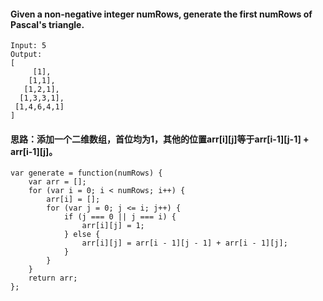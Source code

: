 #### Given a non-negative integer numRows, generate the first numRows of Pascal's triangle.

```
Input: 5
Output:
[
     [1],
    [1,1],
   [1,2,1],
  [1,3,3,1],
 [1,4,6,4,1]
]
```
#### 思路：添加一个二维数组，首位均为1，其他的位置arr[i][j]等于arr[i-1][j-1] + arr[i-1][j]。

```
var generate = function(numRows) {
    var arr = [];
    for (var i = 0; i < numRows; i++) {
    	arr[i] = [];
    	for (var j = 0; j <= i; j++) {
    		if (j === 0 || j === i) {
    			arr[i][j] = 1;
    		} else {
    			arr[i][j] = arr[i - 1][j - 1] + arr[i - 1][j];
    		}
    	}
    }
    return arr;
};
```

